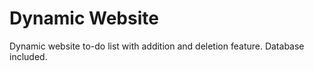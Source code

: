 # Dynamic Website
 Dynamic website to-do list with addition and deletion feature. Database included. 
